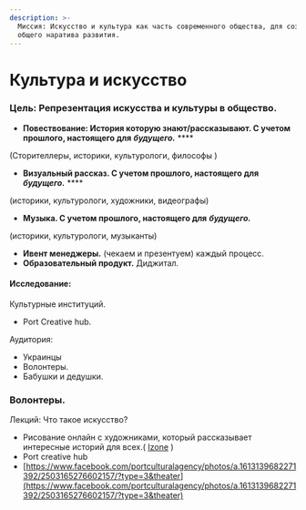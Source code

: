 ```yaml
---
description: >-
  Миссия: Искусство и культура как часть современного общества, для создания
  общего наратива развития.
---
```


# Культура и искусство

### Цель: Репрезентация искусства и культуры в общество. 

* **Повествование: История которую знают/рассказывают. С учетом прошлого, настоящего для** _**будущего.**_ ****

\(Сторителлеры, историки, культурологи, философы \) 

* **Визуальный рассказ.  С учетом прошлого, настоящего для** _**будущего.**_ ****

\(историки, культурологи, художники, видеографы\)

* **Музыка. С учетом прошлого, настоящего для** _**будущего.**_

\(историки, культурологи, музыканты\) 

* **Ивент менеджеры.** \(чекаем и презентуем\) каждый процесс.
* **Образовательный продукт.** Диджитал. 

#### **Исследование:** 

Культурные институций. 

*  Port Creative hub.  

Аудитория: 

* Украинцы
* Волонтеры.
* Бабушки и дедушки. 

### Волонтеры.

Лекций: Что такое искусство?

* Рисование онлайн с художниками, который рассказывает интересные историй для всех.\( [Izone](https://www.facebook.com/izone.ua/) \)
* Port creative hub 
* [https://www.facebook.com/portculturalagency/photos/a.1613139682271392/2503165276602157/?type=3&theater](https://www.facebook.com/portculturalagency/photos/a.1613139682271392/2503165276602157/?type=3&theater)

 



 





